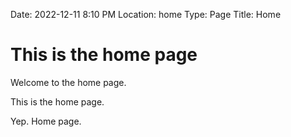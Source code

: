 Date: 2022-12-11 8:10 PM
Location: home
Type: Page
Title: Home

# This is the home page

Welcome to the home page.

This is the home page.

Yep. Home page.